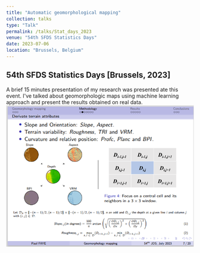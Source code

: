 ```yaml
---
title: "Automatic geomorphological mapping"
collection: talks
type: "Talk"
permalink: /talks/Stat_days_2023
venue: "54th SFDS Statistics Days"
date: 2023-07-06
location: "Brussels, Belgium"
---
```


## 54th SFDS Statistics Days [Brussels, 2023] 
A brief 15 minutes presentation of my research was presented ate this event. I've talked about geomorphologic maps using machine learning approach and present the results obtained
 on real data.
![JDS - 54](https://github.com/latsouckfaye/faye-paul.github.io/blob/master/images/JDS54.png?raw=true)
